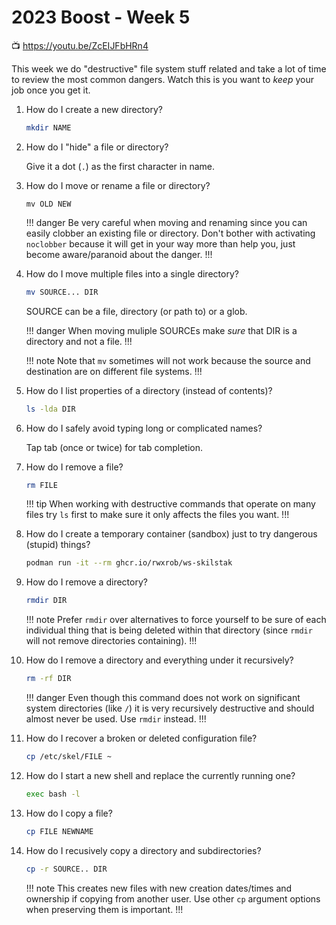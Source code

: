 # 2023 Boost - Week 5

📺 <https://youtu.be/ZcEIJFbHRn4>

This week we do "destructive" file system stuff related and take a lot of time to review the most common dangers. Watch this is you want to *keep* your job once you get it.

1. How do I create a new directory?
   
    ```sh
    mkdir NAME
    ```

1. How do I "hide" a file or directory?

    Give it a dot (`.`) as the first character in name.

1. How do I move or rename a file or directory?

    `mv OLD NEW`

    !!! danger
        Be very careful when moving and renaming since you can easily clobber an existing file or directory. Don't bother with activating `noclobber` because it will get in your way more than help you, just become aware/paranoid about the danger.
    !!!

1. How do I move multiple files into a single directory?

    ```sh
    mv SOURCE... DIR
    ```

    SOURCE can be a file, directory (or path to) or a glob.

    !!! danger
        When moving muliple SOURCEs make *sure* that DIR is a directory and not a file.
    !!!

    !!! note
        Note that `mv` sometimes will not work because the source and destination are on different file systems.
    !!!

1. How do I list properties of a directory (instead of contents)?

    ```sh
    ls -lda DIR
    ```

1. How do I safely avoid typing long or complicated names?

    Tap tab (once or twice) for tab completion.

1. How do I remove a file?

    ```sh
    rm FILE
    ```

    !!! tip
        When working with destructive commands that operate on many files try `ls` first to make sure it only affects the files you want.
    !!!

1. How do I create a temporary container (sandbox) just to try dangerous (stupid) things?

    ```sh
    podman run -it --rm ghcr.io/rwxrob/ws-skilstak
    ```

1. How do I remove a directory?

    ```sh
    rmdir DIR
    ```

    !!! note
        Prefer `rmdir` over alternatives to force yourself to be sure of each individual thing that is being deleted within that directory (since `rmdir` will not remove directories containing).
    !!!

1. How do I remove a directory and everything under it recursively?

    ```sh
    rm -rf DIR
    ```

    !!! danger
        Even though this command does not work on significant system directories (like `/`) it is very recursively destructive and should almost never be used. Use `rmdir` instead.
    !!!

1. How do I recover a broken or deleted configuration file?

    ```sh
    cp /etc/skel/FILE ~
    ```

1. How do I start a new shell and replace the currently running one?

    ```sh
    exec bash -l
    ```

1. How do I copy a file?

    ```sh
    cp FILE NEWNAME
    ```

1. How do I recusively copy a directory and subdirectories?

    ```sh
    cp -r SOURCE.. DIR
    ```

    !!! note
        This creates new files with new creation dates/times and ownership if copying from another user. Use other `cp` argument options when preserving them is important.
    !!!
